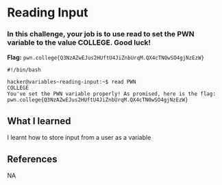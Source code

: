 # Reading Input

### In this challenge, your job is to use read to set the PWN variable to the value COLLEGE. Good luck!

**Flag:** `pwn.college{Q3NzAZwEJus2HUftU4JiZnbUrqM.QX4cTN0wSO4gjNzEzW}`

```
#!/bin/bash

hacker@variables~reading-input:~$ read PWN
COLLEGE
You've set the PWN variable properly! As promised, here is the flag:
pwn.college{Q3NzAZwEJus2HUftU4JiZnbUrqM.QX4cTN0wSO4gjNzEzW}
```

## What I learned

I learnt how to store input from a user as a variable

## References

NA
